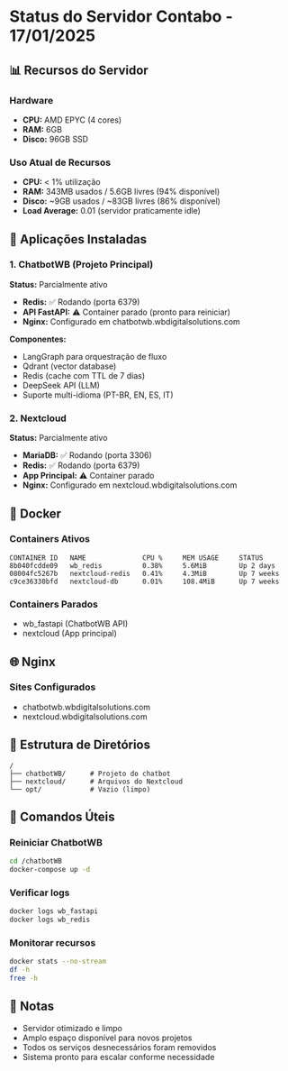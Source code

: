 # Status do Servidor Contabo - 17/01/2025

## 📊 Recursos do Servidor

### Hardware
- **CPU:** AMD EPYC (4 cores)
- **RAM:** 6GB
- **Disco:** 96GB SSD

### Uso Atual de Recursos
- **CPU:** < 1% utilização
- **RAM:** 343MB usados / 5.6GB livres (94% disponível)
- **Disco:** ~9GB usados / ~83GB livres (86% disponível)
- **Load Average:** 0.01 (servidor praticamente idle)

## 🚀 Aplicações Instaladas

### 1. ChatbotWB (Projeto Principal)
**Status:** Parcialmente ativo
- **Redis:** ✅ Rodando (porta 6379)
- **API FastAPI:** ⚠️ Container parado (pronto para reiniciar)
- **Nginx:** Configurado em chatbotwb.wbdigitalsolutions.com

**Componentes:**
- LangGraph para orquestração de fluxo
- Qdrant (vector database)
- Redis (cache com TTL de 7 dias)
- DeepSeek API (LLM)
- Suporte multi-idioma (PT-BR, EN, ES, IT)

### 2. Nextcloud
**Status:** Parcialmente ativo
- **MariaDB:** ✅ Rodando (porta 3306)
- **Redis:** ✅ Rodando (porta 6379)
- **App Principal:** ⚠️ Container parado
- **Nginx:** Configurado em nextcloud.wbdigitalsolutions.com

## 🐳 Docker

### Containers Ativos
```
CONTAINER ID   NAME              CPU %     MEM USAGE     STATUS
8b040fcdde09   wb_redis          0.38%     5.6MiB        Up 2 days
08004fc5267b   nextcloud-redis   0.41%     4.3MiB        Up 7 weeks
c9ce36330bfd   nextcloud-db      0.01%     108.4MiB      Up 7 weeks
```

### Containers Parados
- wb_fastapi (ChatbotWB API)
- nextcloud (App principal)

## 🌐 Nginx

### Sites Configurados
- chatbotwb.wbdigitalsolutions.com
- nextcloud.wbdigitalsolutions.com

## 📁 Estrutura de Diretórios

```
/
├── chatbotWB/      # Projeto do chatbot
├── nextcloud/      # Arquivos do Nextcloud
└── opt/            # Vazio (limpo)
```

## 🔧 Comandos Úteis

### Reiniciar ChatbotWB
```bash
cd /chatbotWB
docker-compose up -d
```

### Verificar logs
```bash
docker logs wb_fastapi
docker logs wb_redis
```

### Monitorar recursos
```bash
docker stats --no-stream
df -h
free -h
```

## 📝 Notas

- Servidor otimizado e limpo
- Amplo espaço disponível para novos projetos
- Todos os serviços desnecessários foram removidos
- Sistema pronto para escalar conforme necessidade